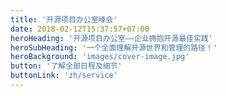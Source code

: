 ```yaml
---
title: '开源项目办公室峰会'
date: 2018-02-12T15:37:57+07:00
heroHeading: '开源项目办公室——企业拥抱开源最佳实践'
heroSubHeading: '一个全面理解开源世界和管理的路径！'
heroBackground: 'images/cover-image.jpg'
button: '了解全部日程及细节'
buttonLink: 'zh/service'
---
```

